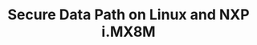 ---
categories:
- bkk19
description: 'This session will present the various aspects of providing a Secure
  Data Path (SDP) implementation on Linux and NXP i.MX8M. The implementation reuses
  some components from the SDP on Android (presented in HKG18-113): <br /> - hardware
  memory protections,<br /> - secure ION heaps for VPU and display,<br /> - ION integration
  in OP-TEE and in DRM implementations.<br /> On Linux, the implementation involves
  ION integration in OpenCDM and GStreamer.<br />'
future_image:
  featured: 'true'
  path: /assets/images/featured-images/bkk19/BKK19-201.png
session_attendee_num: '6'
session_id: BKK19-201
session_room: Session Room 2 (Lotus 3-4)
session_slot:
  end_time: '2019-04-02 08:55:00'
  start_time: '2019-04-02 08:30:00'
session_speakers:
- speaker_bio: Alexandre Jutras is the NXP assignee in the Multimedia Working Group
    (MMWG). Alexandre has more than 12 years of experience implementing protections
    for multimedia contents. His background includes implementing Digital Right Management
    (DRM) standards and Trusted Execution Environment (TEE) firmwares. As a Linaro
    assignee, Alexandre made a significant contribution to the implementation of the
    Secure Data Path (SDP) on Android presented at Linaro Connect HKG18 by Cyrille
    Fleury (HKG18-113). He is currently involved in providing a SDP solution on Linux.
  speaker_company: ''
  speaker_image: /assets/images/speakers/bkk19/alexandre-jutras.jpg
  speaker_location: ''
  speaker_name: Alexandre Jutras
  speaker_position: NXP, senior software engineer
  speaker_username: alexandre.jutras
session_track: Multimedia
tag: session
tags:
- Security
- Multimedia
title: Secure Data Path on Linux and NXP i.MX8M
---